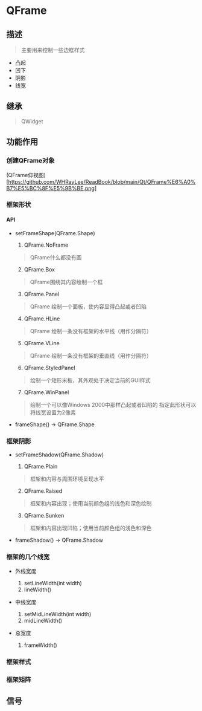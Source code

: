 # QFrame
## 描述

> 主要用来控制一些边框样式

- 凸起
- 凹下
- 阴影
- 线宽

## 继承
> QWidget

## 功能作用
### 创建QFrame对象

(QFrame仰视图)[https://github.com/WHRayLee/ReadBook/blob/main/Qt/QFrame%E6%A0%B7%E5%BC%8F%E5%9B%BE.png]

### 框架形状
#### API
- setFrameShape(QFrame.Shape)
    1. QFrame.NoFrame
    > QFrame什么都没有画
    
    2. QFrame.Box
    > QFrame围绕其内容绘制一个框
    
    3. QFrame.Panel
    > QFrame 绘制一个面板，使内容显得凸起或者凹陷
    
    4. QFrame.HLine
    > QFrame 绘制一条没有框架的水平线（用作分隔符）
    
    5. QFrame.VLine
    > QFrame 绘制一条没有框架的垂直线（用作分隔符）
    
    6. QFrame.StyledPanel
    > 绘制一个矩形米板，其外观处于决定当前的GUI样式
    
    7. QFrame.WinPanel
    > 绘制一个可以像Windows 2000中那样凸起或者凹陷的
    > 指定此形状可以将线宽设置为2像素

- frameShape() -> QFrame.Shape

### 框架阴影
- setFrameShadow(QFrame.Shadow)
    1. QFrame.Plain
    > 框架和内容与周围环境呈现水平

    2. QFrame.Raised
    > 框架和内容出现；使用当前颜色组的浅色和深色绘制

    3. QFrame.Sunken
    > 框架和内容出现凹陷；使用当前颜色组的浅色和深色


- frameShadow() -> QFrame.Shadow
### 框架的几个线宽
- 外线宽度 
    1. setLineWidth(int width)
    2. lineWidth()

- 中线宽度
    1. setMidLineWidth(int width)
    2. midLineWidth()
- 总宽度
    1. frameWidth()

### 框架样式

### 框架矩阵

## 信号